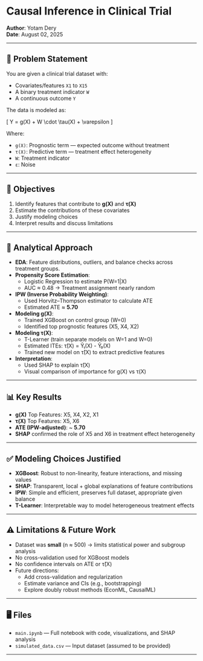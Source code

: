 # Causal Inference in Clinical Trial

**Author**: Yotam Dery  
**Date**: August 02, 2025  

---

## 📌 Problem Statement

You are given a clinical trial dataset with:
- Covariates/features `X1` to `X15`
- A binary treatment indicator `W`
- A continuous outcome `Y`

The data is modeled as:

\[
Y = g(X) + W \cdot \tau(X) + \varepsilon
\]

Where:
- `g(X)`: Prognostic term — expected outcome without treatment
- `τ(X)`: Predictive term — treatment effect heterogeneity
- `W`: Treatment indicator
- `ε`: Noise

---

## 🎯 Objectives

1. Identify features that contribute to **g(X)** and **τ(X)**
2. Estimate the contributions of these covariates
3. Justify modeling choices
4. Interpret results and discuss limitations

---

## 🧠 Analytical Approach

- **EDA**: Feature distributions, outliers, and balance checks across treatment groups.
- **Propensity Score Estimation**:
  - Logistic Regression to estimate P(W=1|X)
  - AUC ≈ 0.48 → Treatment assignment nearly random
- **IPW (Inverse Probability Weighting)**:
  - Used Horvitz–Thompson estimator to calculate ATE
  - Estimated ATE ≈ **5.70**
- **Modeling g(X)**:
  - Trained XGBoost on control group (W=0)
  - Identified top prognostic features (X5, X4, X2)
- **Modeling τ(X)**:
  - T-Learner (train separate models on W=1 and W=0)
  - Estimated ITEs: τ̂(X) = Ŷ₁(X) - Ŷ₀(X)
  - Trained new model on τ̂(X) to extract predictive features
- **Interpretation**:
  - Used SHAP to explain τ̂(X)
  - Visual comparison of importance for g(X) vs τ(X)

---

## 📊 Key Results

- **g(X)** Top Features: X5, X4, X2, X1
- **τ(X)** Top Features: X5, X6
- **ATE (IPW-adjusted)**: ~ **5.70**
- **SHAP** confirmed the role of X5 and X6 in treatment effect heterogeneity

---

## ✅ Modeling Choices Justified

- **XGBoost**: Robust to non-linearity, feature interactions, and missing values
- **SHAP**: Transparent, local + global explanations of feature contributions
- **IPW**: Simple and efficient, preserves full dataset, appropriate given balance
- **T-Learner**: Interpretable way to model heterogeneous treatment effects

---

## ⚠️ Limitations & Future Work

- Dataset was **small** (n ≈ 500) → limits statistical power and subgroup analysis
- No cross-validation used for XGBoost models
- No confidence intervals on ATE or τ̂(X)
- Future directions:
  - Add cross-validation and regularization
  - Estimate variance and CIs (e.g., bootstrapping)
  - Explore doubly robust methods (EconML, CausalML)

---

## 🖥️ Files

- `main.ipynb` — Full notebook with code, visualizations, and SHAP analysis
- `simulated_data.csv` — Input dataset (assumed to be provided)

---
